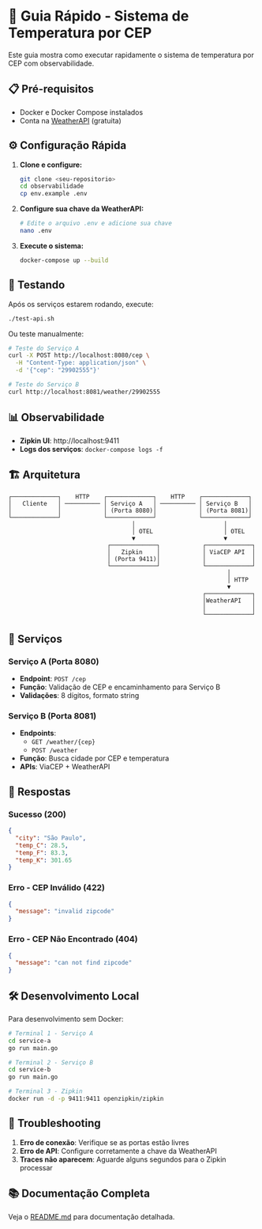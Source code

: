 # 🚀 Guia Rápido - Sistema de Temperatura por CEP

Este guia mostra como executar rapidamente o sistema de temperatura por CEP com observabilidade.

## 📋 Pré-requisitos

- Docker e Docker Compose instalados
- Conta na [WeatherAPI](https://www.weatherapi.com/) (gratuita)

## ⚙️ Configuração Rápida

1. **Clone e configure:**
   ```bash
   git clone <seu-repositorio>
   cd observabilidade
   cp env.example .env
   ```

2. **Configure sua chave da WeatherAPI:**
   ```bash
   # Edite o arquivo .env e adicione sua chave
   nano .env
   ```

3. **Execute o sistema:**
   ```bash
   docker-compose up --build
   ```

## 🧪 Testando

Após os serviços estarem rodando, execute:

```bash
./test-api.sh
```

Ou teste manualmente:

```bash
# Teste do Serviço A
curl -X POST http://localhost:8080/cep \
  -H "Content-Type: application/json" \
  -d '{"cep": "29902555"}'

# Teste do Serviço B
curl http://localhost:8081/weather/29902555
```

## 📊 Observabilidade

- **Zipkin UI**: http://localhost:9411
- **Logs dos serviços**: `docker-compose logs -f`

## 🏗️ Arquitetura

```
┌─────────────┐    HTTP    ┌─────────────┐    HTTP    ┌─────────────┐
│   Cliente   │ ────────── │ Serviço A   │ ────────── │ Serviço B   │
│             │            │ (Porta 8080)│            │ (Porta 8081)│
└─────────────┘            └─────────────┘            └─────────────┘
                                   │                         │
                                   │ OTEL                    │ OTEL
                                   ▼                         ▼
                            ┌─────────────┐            ┌─────────────┐
                            │   Zipkin    │            │ ViaCEP API  │
                            │ (Porta 9411)│            │             │
                            └─────────────┘            └─────────────┘
                                                              │
                                                              │ HTTP
                                                              ▼
                                                       ┌─────────────┐
                                                       │WeatherAPI   │
                                                       │             │
                                                       └─────────────┘
```

## 🔧 Serviços

### Serviço A (Porta 8080)
- **Endpoint**: `POST /cep`
- **Função**: Validação de CEP e encaminhamento para Serviço B
- **Validações**: 8 dígitos, formato string

### Serviço B (Porta 8081)
- **Endpoints**: 
  - `GET /weather/{cep}`
  - `POST /weather`
- **Função**: Busca cidade por CEP e temperatura
- **APIs**: ViaCEP + WeatherAPI

## 📝 Respostas

### Sucesso (200)
```json
{
  "city": "São Paulo",
  "temp_C": 28.5,
  "temp_F": 83.3,
  "temp_K": 301.65
}
```

### Erro - CEP Inválido (422)
```json
{
  "message": "invalid zipcode"
}
```

### Erro - CEP Não Encontrado (404)
```json
{
  "message": "can not find zipcode"
}
```

## 🛠️ Desenvolvimento Local

Para desenvolvimento sem Docker:

```bash
# Terminal 1 - Serviço A
cd service-a
go run main.go

# Terminal 2 - Serviço B
cd service-b
go run main.go

# Terminal 3 - Zipkin
docker run -d -p 9411:9411 openzipkin/zipkin
```

## 🐛 Troubleshooting

1. **Erro de conexão**: Verifique se as portas estão livres
2. **Erro de API**: Configure corretamente a chave da WeatherAPI
3. **Traces não aparecem**: Aguarde alguns segundos para o Zipkin processar

## 📚 Documentação Completa

Veja o [README.md](README.md) para documentação detalhada. 